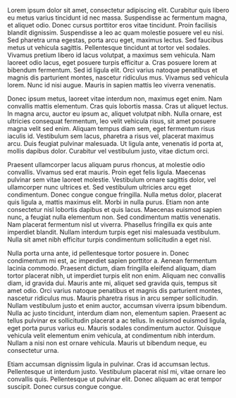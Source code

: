 Lorem ipsum dolor sit amet, consectetur adipiscing elit. Curabitur quis libero eu metus varius tincidunt id nec massa. Suspendisse ac fermentum magna, et aliquet odio. Donec cursus porttitor eros vitae tincidunt. Proin facilisis blandit dignissim. Suspendisse a leo ac quam molestie posuere vel eu nisi. Sed pharetra urna egestas, porta arcu eget, maximus lectus. Sed faucibus metus ut vehicula sagittis. Pellentesque tincidunt at tortor vel sodales. Vivamus pretium libero id lacus volutpat, a maximus sem vehicula. Nam laoreet odio lacus, eget posuere turpis efficitur a. Cras posuere lorem at bibendum fermentum. Sed id ligula elit. Orci varius natoque penatibus et magnis dis parturient montes, nascetur ridiculus mus. Vivamus sed vehicula lorem. Nunc id nisi augue. Mauris in sapien mattis leo viverra venenatis.

Donec ipsum metus, laoreet vitae interdum non, maximus eget enim. Nam convallis mattis elementum. Cras quis lobortis massa. Cras ut aliquet lectus. In magna arcu, auctor eu ipsum ac, aliquet volutpat nibh. Nulla ornare, est ultricies consequat fermentum, leo velit vehicula risus, sit amet posuere magna velit sed enim. Aliquam tempus diam sem, eget fermentum risus iaculis id. Vestibulum sem lacus, pharetra a risus vel, placerat maximus arcu. Duis feugiat pulvinar malesuada. Ut ligula ante, venenatis id porta at, mollis dapibus dolor. Curabitur vel vestibulum justo, vitae dictum orci.

Praesent ullamcorper lacus aliquam purus rhoncus, at molestie odio convallis. Vivamus sed erat mauris. Proin eget felis ligula. Maecenas pulvinar sem vitae laoreet molestie. Vestibulum ornare sagittis dolor, vel ullamcorper nunc ultrices et. Sed vestibulum ultricies arcu eget condimentum. Donec congue congue fringilla. Nulla metus dolor, placerat quis ligula a, mattis maximus elit. Morbi in nulla purus. Etiam non ante consectetur nisl lobortis dapibus et quis lacus. Maecenas euismod sapien nunc, a feugiat nulla elementum non. Sed condimentum mattis venenatis. Nam placerat fermentum nisl ut viverra. Phasellus fringilla ex quis ante imperdiet blandit. Nullam interdum turpis eget nisi malesuada vestibulum. Nulla sit amet nibh efficitur turpis condimentum sollicitudin a eget nisl.

Nulla porta urna ante, id pellentesque tortor posuere in. Donec condimentum mi est, ac imperdiet sapien porttitor a. Aenean fermentum lacinia commodo. Praesent dictum, diam fringilla eleifend aliquam, diam tortor placerat nibh, ut imperdiet turpis elit non enim. Aliquam nec convallis diam, id gravida dui. Mauris ante mi, aliquet sed gravida quis, tempus sit amet odio. Orci varius natoque penatibus et magnis dis parturient montes, nascetur ridiculus mus. Mauris pharetra risus in arcu semper sollicitudin. Nullam vestibulum justo et enim auctor, accumsan viverra ipsum bibendum. Nulla ac justo tincidunt, interdum diam non, elementum sapien. Praesent ac tellus pulvinar ex sollicitudin placerat a ac tellus. In euismod euismod ligula, eget porta purus varius eu. Mauris sodales condimentum auctor. Quisque vehicula velit elementum enim vehicula, at condimentum nibh interdum. Nullam a nisi non est ornare vehicula. Mauris ut bibendum neque, eu consectetur urna.

Etiam accumsan dignissim ligula in pulvinar. Cras id accumsan lectus. Pellentesque ut interdum justo. Vestibulum placerat nisl mi, vitae ornare leo convallis quis. Pellentesque ut pulvinar elit. Donec aliquam ac erat tempor suscipit. Donec cursus congue congue.
